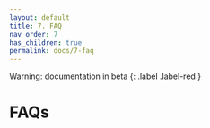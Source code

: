 ```yaml
---
layout: default
title: 7. FAQ
nav_order: 7
has_children: true
permalink: docs/7-faq
---
```

Warning: documentation in beta
{: .label .label-red }
    
# FAQs
 